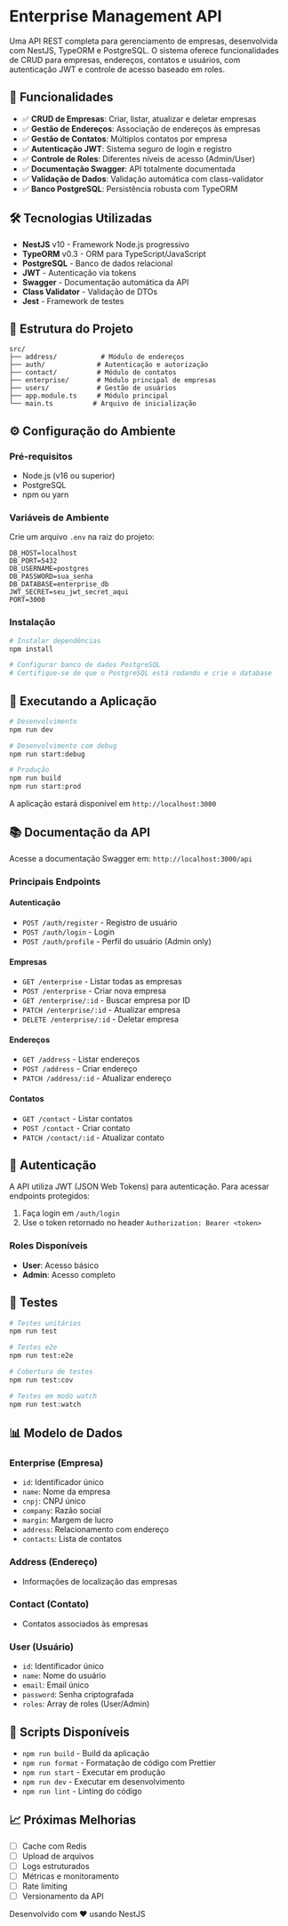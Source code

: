 # Enterprise Management API

Uma API REST completa para gerenciamento de empresas, desenvolvida com NestJS, TypeORM e PostgreSQL. O sistema oferece funcionalidades de CRUD para empresas, endereços, contatos e usuários, com autenticação JWT e controle de acesso baseado em roles.

## 🚀 Funcionalidades

- ✅ **CRUD de Empresas**: Criar, listar, atualizar e deletar empresas
- ✅ **Gestão de Endereços**: Associação de endereços às empresas
- ✅ **Gestão de Contatos**: Múltiplos contatos por empresa
- ✅ **Autenticação JWT**: Sistema seguro de login e registro
- ✅ **Controle de Roles**: Diferentes níveis de acesso (Admin/User)
- ✅ **Documentação Swagger**: API totalmente documentada
- ✅ **Validação de Dados**: Validação automática com class-validator
- ✅ **Banco PostgreSQL**: Persistência robusta com TypeORM

## 🛠️ Tecnologias Utilizadas

- **NestJS** v10 - Framework Node.js progressivo
- **TypeORM** v0.3 - ORM para TypeScript/JavaScript
- **PostgreSQL** - Banco de dados relacional
- **JWT** - Autenticação via tokens
- **Swagger** - Documentação automática da API
- **Class Validator** - Validação de DTOs
- **Jest** - Framework de testes

## 📁 Estrutura do Projeto

```
src/
├── address/           # Módulo de endereços
├── auth/             # Autenticação e autorização
├── contact/          # Módulo de contatos
├── enterprise/       # Módulo principal de empresas
├── users/            # Gestão de usuários
├── app.module.ts     # Módulo principal
└── main.ts          # Arquivo de inicialização
```

## ⚙️ Configuração do Ambiente

### Pré-requisitos

- Node.js (v16 ou superior)
- PostgreSQL
- npm ou yarn

### Variáveis de Ambiente

Crie um arquivo `.env` na raiz do projeto:

```env
DB_HOST=localhost
DB_PORT=5432
DB_USERNAME=postgres
DB_PASSWORD=sua_senha
DB_DATABASE=enterprise_db
JWT_SECRET=seu_jwt_secret_aqui
PORT=3000
```

### Instalação

```bash
# Instalar dependências
npm install

# Configurar banco de dados PostgreSQL
# Certifique-se de que o PostgreSQL está rodando e crie o database
```

## 🚀 Executando a Aplicação

```bash
# Desenvolvimento
npm run dev

# Desenvolvimento com debug
npm run start:debug

# Produção
npm run build
npm run start:prod
```

A aplicação estará disponível em `http://localhost:3000`

## 📚 Documentação da API

Acesse a documentação Swagger em: `http://localhost:3000/api`

### Principais Endpoints

#### Autenticação

- `POST /auth/register` - Registro de usuário
- `POST /auth/login` - Login
- `POST /auth/profile` - Perfil do usuário (Admin only)

#### Empresas

- `GET /enterprise` - Listar todas as empresas
- `POST /enterprise` - Criar nova empresa
- `GET /enterprise/:id` - Buscar empresa por ID
- `PATCH /enterprise/:id` - Atualizar empresa
- `DELETE /enterprise/:id` - Deletar empresa

#### Endereços

- `GET /address` - Listar endereços
- `POST /address` - Criar endereço
- `PATCH /address/:id` - Atualizar endereço

#### Contatos

- `GET /contact` - Listar contatos
- `POST /contact` - Criar contato
- `PATCH /contact/:id` - Atualizar contato

## 🔐 Autenticação

A API utiliza JWT (JSON Web Tokens) para autenticação. Para acessar endpoints protegidos:

1. Faça login em `/auth/login`
2. Use o token retornado no header `Authorization: Bearer <token>`

### Roles Disponíveis

- **User**: Acesso básico
- **Admin**: Acesso completo

## 🧪 Testes

```bash
# Testes unitários
npm run test

# Testes e2e
npm run test:e2e

# Cobertura de testes
npm run test:cov

# Testes em modo watch
npm run test:watch
```

## 📊 Modelo de Dados

### Enterprise (Empresa)

- `id`: Identificador único
- `name`: Nome da empresa
- `cnpj`: CNPJ único
- `company`: Razão social
- `margin`: Margem de lucro
- `address`: Relacionamento com endereço
- `contacts`: Lista de contatos

### Address (Endereço)

- Informações de localização das empresas

### Contact (Contato)

- Contatos associados às empresas

### User (Usuário)

- `id`: Identificador único
- `name`: Nome do usuário
- `email`: Email único
- `password`: Senha criptografada
- `roles`: Array de roles (User/Admin)

## 🔧 Scripts Disponíveis

- `npm run build` - Build da aplicação
- `npm run format` - Formatação de código com Prettier
- `npm run start` - Executar em produção
- `npm run dev` - Executar em desenvolvimento
- `npm run lint` - Linting do código

## 📈 Próximas Melhorias

- [ ] Cache com Redis
- [ ] Upload de arquivos
- [ ] Logs estruturados
- [ ] Métricas e monitoramento
- [ ] Rate limiting
- [ ] Versionamento da API

Desenvolvido com ❤️ usando NestJS
